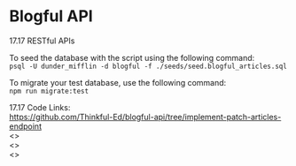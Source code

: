 # Blogful API

17.17 RESTful APIs

To seed the database with the script using the following command:  
    `psql -U dunder_mifflin -d blogful -f ./seeds/seed.blogful_articles.sql`

To migrate your test database, use the following command:  
    `npm run migrate:test`

17.17 Code Links:  
<https://github.com/Thinkful-Ed/blogful-api/tree/implement-patch-articles-endpoint>  
<>  
<>  
<>   
  


